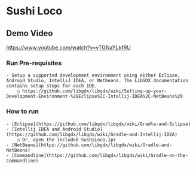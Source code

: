 # Sushi Loco

## Demo Video
https://www.youtube.com/watch?v=vTGNaYLkfRU

### Run Pre-requisites
	- Setup a supported development environment using either Eclipse, Android Studio, IntelliJ IDEA, or Netbeans. The LibGDX documentation contains setup steps for each IDE.
		○ https://github.com/libgdx/libgdx/wiki/Setting-up-your-Development-Environment-%28Eclipse%2C-Intellij-IDEA%2C-NetBeans%29

### How to run
	- [Eclipse](https://github.com/libgdx/libgdx/wiki/Gradle-and-Eclipse)
	- [Intellij IDEA and Android Studio](https://github.com/libgdx/libgdx/wiki/Gradle-and-Intellij-IDEA)
		○ Or, open the included SushiLoco.ipr
	- [NetBeans](https://github.com/libgdx/libgdx/wiki/Gradle-and-NetBeans)
	- [Commandline](https://github.com/libgdx/libgdx/wiki/Gradle-on-the-Commandline)
